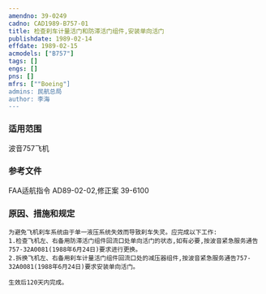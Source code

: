```yaml
---
amendno: 39-0249  
cadno: CAD1989-B757-01  
title: 检查刹车计量活门和防滞活门组件,安装单向活门  
publishdate: 1989-02-14  
effdate: 1989-02-15  
acmodels: ["B757"]  
tags: []  
engs: []  
pns: []  
mfrs: [""Boeing"]  
admins: 民航总局  
author: 李海  
---
```

  
### 适用范围  
波音757飞机  
  
<!--more-->  
### 参考文件
FAA适航指令 AD89-02-02,修正案 39-6100  
  
### 原因、措施和规定 
    为避免飞机刹车系统由于单一液压系统失效而导致刹车失灵。应完成以下工作:  
    1.检查飞机左、右备用防滞活门组件回流口处单向活门的状态,如有必要,按波音紧急服务通告757-32A0081(1988年6月24日)要求进行更换。  
    2.拆换飞机左、右备用刹车计量活门组件回流口处的减压器组件,按波音紧急服务通告757-32A0081(1988年6月24日)要求安装单向活门。  
  
    生效后120天内完成。  
